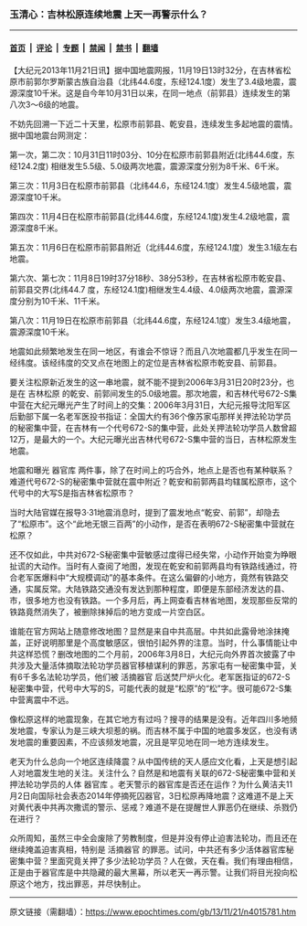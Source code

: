 ### 玉清心：吉林松原连续地震 上天一再警示什么？

---

#### [首页](../../../..?n4015781) &nbsp;|&nbsp; [评论](../../../../../epoch-comment?n4015781) &nbsp;|&nbsp; [专题](../../../../../epoch-special?n4015781) &nbsp;|&nbsp; [禁闻](../../../../../epoch-news?n4015781) &nbsp;|&nbsp; [禁书](../../../../../books?n4015781) &nbsp;|&nbsp; [翻墙](https://github.com/gfw-breaker/nogfw/blob/master/README.md?n4015781)


<div class="post_content" id="artbody" itemprop="articleBody">
 <!-- article content begin -->
 <p>
  【大纪元2013年11月21日讯】据中国地震网报，11月19日13时32分，在吉林省松原市前郭尔罗斯蒙古族自治县（北纬44.6度，东经124.1度）发生了3.4级地震，震源深度10千米。这是自今年10月31日以来，在同一地点（前郭县）连续发生的第八次3～6级的地震。
 </p>
 <p>
  不妨先回溯一下近二十天里，松原市前郭县、乾安县，连续发生多起地震的震情。据中国地震台网测定：
 </p>
 <p>
  第一次，第二次：10月31日11时03分、10分在松原市前郭县附近(北纬44.6度，东经124.2度) 相继发生5.5级、5.0级两次地震，震源深度分别为8千米、6千米。
 </p>
 <p>
  第三次：11月3日在松原市前郭县（北纬44.6，东经124.1度）发生4.5级地震，震源深度10千米。
 </p>
 <p>
  第四次：11月4日在松原市前郭县(北纬44.6度，东经124.1度)发生4.2级地震，震源深度8千米。
 </p>
 <p>
  第五次：11月6日在松原市前郭县附近（北纬44.6度，东经124.1度）发生3.1级左右地震。
 </p>
 <p>
  第六次、第七次：11月8日19时37分18秒、38分53秒，在吉林省松原市乾安县、前郭县交界(北纬44.7 度，东经124.1度)相继发生4.4级、4.0级两次地震，震源深度分别为10千米、11千米。
 </p>
 <p>
  第八次：11月19日在松原市前郭县（北纬44.6度，东经124.1度）发生3.4级地震，震源深度10千米。
 </p>
 <p>
  地震如此频繁地发生在同一地区，有谁会不惊讶？而且八次地震都几乎发生在同一经纬度。该经纬度的交叉点在地图上的定位是吉林省松原市乾安县、前郭县。
 </p>
 <p>
  要关注松原新近发生的这一串地震，就不能不提到2006年3月31日20时23分，也是在
  <ok href="https://www.epochtimes.com/gb/tag/%E5%90%89%E6%9E%97%E6%9D%BE%E5%8E%9F.html">
   吉林松原
  </ok>
  的乾安、前郭间发生的5.0级地震。那次地震，和吉林代号672-S集中营在大纪元曝光产生了时间上的交集：2006年3月31日，大纪元报导沈阳军区后勤部下属一名老军医投书指证：全国大约有36个像苏家屯那样关押法轮功学员的秘密集中营，在吉林有一个代号672-S的集中营，此处关押法轮功学员人数曾超12万，是最大的一个。大纪元曝光出吉林代号672-S集中营的当日，吉林松原发生地震。
 </p>
 <p>
  地震和曝光
  <ok href="https://www.epochtimes.com/gb/tag/%E5%99%A8%E5%AE%98%E5%BA%93.html">
   器官库
  </ok>
  两件事，除了在时间上的巧合外，地点上是否也有某种联系？难道代号672-S的秘密集中营就在震中附近？乾安和前郭两县均辖属松原市，这个代号中的大写S是指吉林省松原市？
 </p>
 <p>
  当时大陆官媒在报导3‧31地震消息时，提到了震发地点“乾安、前郭”，却隐去了“松原市”。这个“此地无银三百两”的小动作，是否在表明672-S秘密集中营就在松原？
 </p>
 <p>
  还不仅如此，中共对672-S秘密集中营敏感过度得已经失常，小动作开始变为睁眼扯谎的大动作。当时有人查阅了地图，发现在乾安和前郭两县均有铁路线通过，符合老军医爆料中“大规模调动”的基本条件。在这么偏僻的小地方，竟然有铁路交通，实属反常。大陆铁路交通没有发达到那种程度，即便是东部经济发达的县、市，很多地方也没有铁路。一个多月后，再上网查看吉林省地图，发现那些反常的铁路竟然消失了，被删除抹掉后的地方变成一片空白区。
 </p>
 <p>
  谁能在官方网站上随意修改地图？显然是来自中共高层。中共如此露骨地涂抹掩盖，正好说明那里是个高度敏感区，很怕引起外界的注意。当时，什么事情能让中共这样恐慌？删改地图的二个月前，2006年3月8日，大纪元向外界首次披露了中共涉及大量活体摘取法轮功学员器官移植谋利的罪恶，苏家屯有一秘密集中营，关有6千多名法轮功学员，他们被
  <ok href="https://www.epochtimes.com/gb/tag/%E6%B4%BB%E6%91%98%E5%99%A8%E5%AE%98.html">
   活摘器官
  </ok>
  后送焚尸炉火化。老军医指证的672-S秘密集中营，代号中大写的S，可能代表的就是“松原”的“松”字。很可能672-S集中营离震中不远。
 </p>
 <p>
  像松原这样的地震现象，在其它地方有过吗？搜寻的结果是没有。近年四川多地频发地震，专家认为是三峡大坝惹的祸。而吉林不属于中国的地震多发区，也没有诱发地震的重要因素，不应该频发地震，况且是罕见地在同一地方连续发生。
 </p>
 <p>
  老天为什么总向一个地区连续降震？从中国传统的天人感应文化看，上天是想引起人对地震发生地的关注。关注什么？自然是和地震有关联的672-S秘密集中营和关押法轮功学员的人体
  <ok href="https://www.epochtimes.com/gb/tag/%E5%99%A8%E5%AE%98%E5%BA%93.html">
   器官库
  </ok>
  。老天警示的器官库是否还在运作？为什么黄洁夫11月2日向国际社会表态2014年停摘死囚器官，3日松原再降地震？这难道不是上天对黄代表中共再次撒谎的警示、惩戒？难道不是在提醒世人罪恶仍在继续、杀戮仍在进行？
 </p>
 <p>
  众所周知，虽然三中全会废除了劳教制度，但是并没有停止迫害法轮功，而且还在继续掩盖迫害真相，特别是
  <ok href="https://www.epochtimes.com/gb/tag/%E6%B4%BB%E6%91%98%E5%99%A8%E5%AE%98.html">
   活摘器官
  </ok>
  的罪恶。试问，中共还有多少活体器官库秘密集中营？里面究竟关押了多少法轮功学员？人在做，天在看。我们有理由相信，正是由于器官库是中共隐藏的最大黑幕，所以老天一再示警。让我们将目光投向松原这个地方，找出罪恶，并尽快制止。
 </p>
 <!-- article content end -->
 <div id="below_article_ad">
 </div>
</div>


---

原文链接（需翻墙）：https://www.epochtimes.com/gb/13/11/21/n4015781.htm